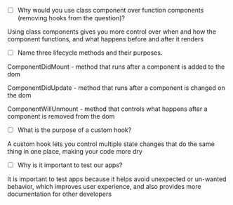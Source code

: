 - [ ] Why would you use class component over function components (removing hooks from the question)?

Using class components gives you more control over when and how the component functions, and what happens before and after it renders

- [ ] Name three lifecycle methods and their purposes.

ComponentDidMount - method that runs after a component is added to the dom

ComponentDidUpdate - method that runs after a component is changed on the dom

ComponentWillUnmount - method that controls what happens after a component is removed from the dom

- [ ] What is the purpose of a custom hook?

A custom hook lets you control multiple state changes that do the same thing in one place, making your code more dry

- [ ] Why is it important to test our apps?

It is important to test apps because it helps avoid unexpected or un-wanted behavior, which improves user experience, and also provides more documentation for other developers
